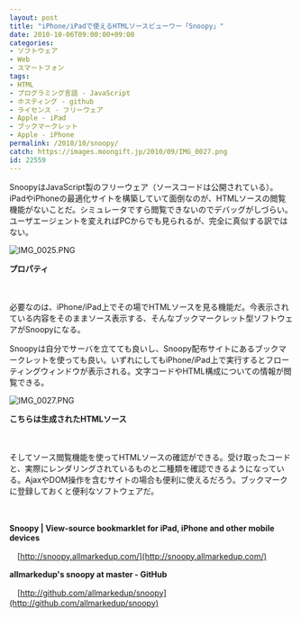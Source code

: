 ```yaml
---
layout: post
title: "iPhone/iPadで使えるHTMLソースビューワー「Snoopy」"
date: 2010-10-06T09:00:00+09:00
categories:
- ソフトウェア
- Web
- スマートフォン
tags: 
- HTML
- プログラミング言語 - JavaScript
- ホスティング - github
- ライセンス - フリーウェア
- Apple - iPad
- ブックマークレット
- Apple - iPhone
permalink: /2010/10/snoopy/
catch: https://images.moongift.jp/2010/09/IMG_0027.png
id: 22559
---
```

SnoopyはJavaScript製のフリーウェア（ソースコードは公開されている）。iPadやiPhoneの最適化サイトを構築していて面倒なのが、HTMLソースの閲覧機能がないことだ。シミュレータですら閲覧できないのでデバッグがしづらい。ユーザエージェントを変えればPCからでも見られるが、完全に真似する訳ではない。

  

![IMG_0025.PNG](https://images.moongift.jp/2010/09/IMG_0025.png)  
  
**プロパティ**

  

　

  

必要なのは、iPhone/iPad上でその場でHTMLソースを見る機能だ。今表示されている内容をそのままソース表示する、そんなブックマークレット型ソフトウェアがSnoopyになる。

  
<!--more-->

Snoopyは自分でサーバを立てても良いし、Snoopy配布サイトにあるブックマークレットを使っても良い。いずれにしてもiPhone/iPad上で実行するとフローティングウィンドウが表示される。文字コードやHTML構成についての情報が閲覧できる。

  

![IMG_0027.PNG](https://images.moongift.jp/2010/09/IMG_0027.png)  
  
**こちらは生成されたHTMLソース**

  

　

  

そしてソース閲覧機能を使ってHTMLソースの確認ができる。受け取ったコードと、実際にレンダリングされているものと二種類を確認できるようになっている。AjaxやDOM操作を含むサイトの場合も便利に使えるだろう。ブックマークに登録しておくと便利なソフトウェアだ。

  

　

  

**Snoopy | View-source bookmarklet for iPad, iPhone and other mobile devices**  
  
　[http://snoopy.allmarkedup.com/](http://snoopy.allmarkedup.com/)

  

**allmarkedup's snoopy at master - GitHub**  
  
　[http://github.com/allmarkedup/snoopy](http://github.com/allmarkedup/snoopy)

  
